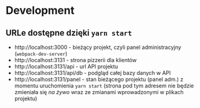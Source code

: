 # Development

## URLe dostępne dzięki `yarn start`

  - http://localhost:3000 - bieżący projekt, czyli panel administracyjny (`webpack-dev-server`)
  - http://localhost:3131 - strona pizzerii dla klientów
  - http://localhost:3131/api - url API projektu
  - http://localhost:3131/api/db - podgląd całej bazy danych w API
  - http://localhost:3131/panel - stan bieżącego projektu (panel adm.) z momentu uruchomienia `yarn start` (strona pod tym adresem nie będzie zmieniała się *na żywo* wraz ze zmianami wprowadzonymi w plikach projektu)
